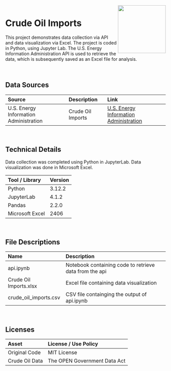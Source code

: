 <img align="right" height="150" src="https://user-images.githubusercontent.com/107127279/233161463-b4e5627d-1258-4050-80d2-d83a2abd50e7.png">

# Crude Oil Imports
This project demonstrates data collection via API and data visualization via Excel. The project is coded in Python, using Jupyter Lab. The U.S. Energy Information Administration API is used to retrieve the data, which is subsequently saved as an Excel file for analysis.

</br> 

## Data Sources

| Source                                   | Description            | Link                                                                                      |
| :--------------------------------------- | :--------------------- | :---------------------------------------------------------------------------------------- | 
| U.S. Energy Information Administration   | Crude Oil Imports      | [U.S. Energy Information Administration](https://www.eia.gov/opendata/documentation.php)  |

</br> 

## Technical Details
Data collection was completed using Python in JupyterLab. Data visualization was done in Microsoft Excel.<br/>


| Tool / Library    | Version |
| :---------------  | :------ |
| Python            | 3.12.2  |
| JupyterLab        | 4.1.2   |
| Pandas            | 2.2.0   |
| Microsoft Excel   | 2406    |

</br> 

## File Descriptions

| Name                                       | Description                                                                    |
| :----------------------------------------- | :----------------------------------------------------------------------------- |
| api.ipynb                                  | Notebook containing code to retrieve data from the api                         |
| Crude Oil Imports.xlsx                     | Excel file containing data visualization                                       |
| crude_oil_imports.csv                      | CSV file containging the output of api.ipynb                                   |


</br>

## Licenses

| Asset                                    | License / Use Policy                 |
| :--------------------------------------- | :----------------------------------- |
| Original Code                            | MIT License                          |
| Crude Oil Data                           | The OPEN Government Data Act         |

